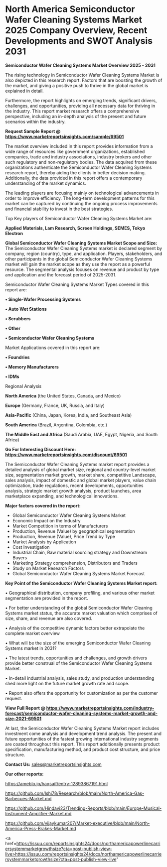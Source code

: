# North America Semiconductor Wafer Cleaning Systems Market 2025 Company Overview, Recent Developments and SWOT Analysis 2031

<Strong> Semiconductor Wafer Cleaning Systems Market Overview 2025 - 2031</strong>

The rising technology in Semiconductor Wafer Cleaning Systems Market is also depicted in this research report. Factors that are boosting the growth of the market, and giving a positive push to thrive in the global market is explained in detail.

Furthermore, the report highlights on emerging trends, significant drivers, challenges, and opportunities, providing all necessary data for thriving in the industry. This report market research offers a comprehensive perspective, including an in-depth analysis of the present and future scenarios within the industry.

<strong>Request Sample Report @ <a href=https://www.marketreportsinsights.com/sample/69501>https://www.marketreportsinsights.com/sample/69501</a></strong>

The market overview included in this report provides information from a wide range of resources like government organizations, established companies, trade and industry associations, industry brokers and other such regulatory and non-regulatory bodies. The data acquired from these organizations authenticate the Semiconductor Wafer Cleaning Systems research report, thereby aiding the clients in better decision making. Additionally, the data provided in this report offers a contemporary understanding of the market dynamics.

The leading players are focusing mainly on technological advancements in order to improve efficiency. The long-term development patterns for this market can be captured by continuing the ongoing process improvements and financial stability to invest in the best strategies.

Top Key players of Semiconductor Wafer Cleaning Systems Market are:

<strong>Applied Materials, Lam Research, Screen Holdings, SEMES, Tokyo Electron</strong>

<strong><b>Global Semiconductor Wafer Cleaning Systems Market Scope and Size:</b></strong>
The Semiconductor Wafer Cleaning Systems market is declared segment by company, region (country), type, and application. Players, stakeholders, and other participants in the global Semiconductor Wafer Cleaning Systems market will gain the market scope as they use the report as a powerful resource. The segmental analysis focuses on revenue and product by type and application and the forecast period of 2025-2031.

Semiconductor Wafer Cleaning Systems Market Types covered in this report are:

<strong>• Single-Wafer Processing Systems

• Auto Wet Stations

• Scrubbers

• Other

• Semiconductor Wafer Cleaning Systems</strong>

Market Applications covered in this report are:

<strong>• Foundries

• Memory Manufacturers

• IDMs</strong> 

Regional Analysis

<strong>North America</strong> (the United States, Canada, and Mexico)

<strong>Europe</strong> (Germany, France, UK, Russia, and Italy)

<strong>Asia-Pacific</strong> (China, Japan, Korea, India, and Southeast Asia)

<strong>South America</strong> (Brazil, Argentina, Colombia, etc.)

<strong>The Middle East and Africa</strong> (Saudi Arabia, UAE, Egypt, Nigeria, and South Africa)

<strong>Go For Interesting Discount Here: <a href=https://www.marketreportsinsights.com/discount/69501>https://www.marketreportsinsights.com/discount/69501</a></strong>

The Semiconductor Wafer Cleaning Systems market report provides a detailed analysis of global market size, regional and country-level market size, segmentation market growth, market share, competitive Landscape, sales analysis, impact of domestic and global market players, value chain optimization, trade regulations, recent developments, opportunities analysis, strategic market growth analysis, product launches, area marketplace expanding, and technological innovations.

<strong><b>Major factors covered in the report:</b></strong>
<ul>
  <li>Global Semiconductor Wafer Cleaning Systems Market </li>
  <li>Economic Impact on the Industry</li>
  <li>Market Competition in terms of Manufacturers</li>
  <li>Production, Revenue (Value) by geographical segmentation</li>
  <li>Production, Revenue (Value), Price Trend by Type</li>
  <li>Market Analysis by Application</li>
  <li>Cost Investigation</li>
  <li>Industrial Chain, Raw material sourcing strategy and Downstream Buyers</li>
  <li>Marketing Strategy comprehension, Distributors and Traders</li>
  <li>Study on Market Research Factors</li>
  <li>Global Semiconductor Wafer Cleaning Systems Market Forecast</li>
</ul>

<strong><b>Key Point of the Semiconductor Wafer Cleaning Systems Market report:</b></strong>

• Geographical distribution, company profiling, and various other market segmentation are provided in the report.

• For better understanding of the global Semiconductor Wafer Cleaning Systems market status, the accurate market valuation which comprises of size, share, and revenue are also covered.

• Analysis of the competitive dynamic factors better extrapolate the complete market overview

• What will be the size of the emerging Semiconductor Wafer Cleaning Systems market in 2031?

• The latest trends, opportunities and challenges, and growth drivers provide better construal of the Semiconductor Wafer Cleaning Systems Market.

• In-detail industrial analysis, sales study, and production understanding shed more light on the future market growth rate and scope.

• Report also offers the opportunity for customization as per the customer request.

<strong><b>View Full Report @ <a href=https://www.marketreportsinsights.com/industry-forecast/semiconductor-wafer-cleaning-systems-market-growth-and-size-2021-69501>https://www.marketreportsinsights.com/industry-forecast/semiconductor-wafer-cleaning-systems-market-growth-and-size-2021-69501</a></b></strong>


At last, the Semiconductor Wafer Cleaning Systems Market report includes investment come analysis and development trend analysis. The present and future opportunities of the fastest growing international industry segments are coated throughout this report. This report additionally presents product specification, manufacturing method, and product cost structure, and price structure.

<strong>Contact Us:</strong>
sales@marketreportsinsights.com

<strong>Our other reports:</strong>

<a href=https://ameblo.jp/haqsaif/entry-12893867191.html>https://ameblo.jp/haqsaif/entry-12893867191.html</a>

<a href=https://github.com/Ishi78/Research/blob/main/North-America-Gas-Barbecues-Market.md>https://github.com/Ishi78/Research/blob/main/North-America-Gas-Barbecues-Market.md</a>

<a href=https://github.com/Hindavi23/Trending-Reports/blob/main/Europe-Musical-Instrument-Amplifier-Market.md>https://github.com/Hindavi23/Trending-Reports/blob/main/Europe-Musical-Instrument-Amplifier-Market.md</a>

<a href=https://github.com/vijaykumar207/Market-executive/blob/main/North-America-Press-Brakes-Market.md>https://github.com/vijaykumar207/Market-executive/blob/main/North-America-Press-Brakes-Market.md</a>

<a href=https://issuu.com/reportsinsights24/docs/northamericapowerlinecarriersystemmarketgrowthsize?cta=post-publish-view-live>https://issuu.com/reportsinsights24/docs/northamericapowerlinecarriersystemmarketgrowthsize?cta=post-publish-view-live</a>"
